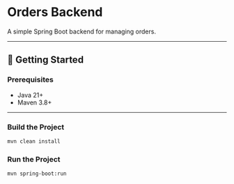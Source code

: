 # Orders Backend

A simple Spring Boot backend for managing orders.

---

## 🚀 Getting Started

### Prerequisites

- Java 21+
- Maven 3.8+

---

### Build the Project

```sh
mvn clean install
```

### Run the Project

```sh
mvn spring-boot:run
```